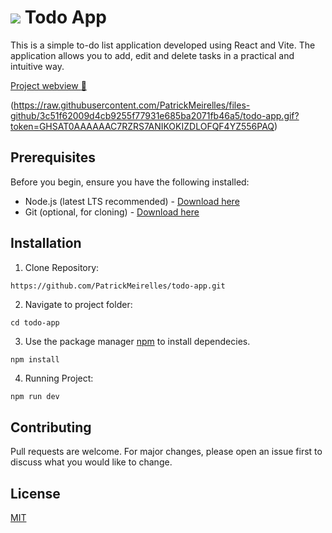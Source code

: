 # ![](https://img.icons8.com/fluency/48/microsoft-todo-2019.png) Todo App

This is a simple to-do list application developed using React and Vite. The application allows you to add, edit and delete tasks in a practical and intuitive way.

[Project webview :rocket:](https://todo-app-kohl-gamma.vercel.app/)

(https://raw.githubusercontent.com/PatrickMeirelles/files-github/3c51f62009d4cb9255f77931e685ba2071fb46a5/todo-app.gif?token=GHSAT0AAAAAAC7RZRS7ANIKOKIZDLOFQF4YZ556PAQ)

## Prerequisites

Before you begin, ensure you have the following installed:

- Node.js (latest LTS recommended) - [Download here](https://nodejs.org/en)
- Git (optional, for cloning) - [Download here](https://git-scm.com/)

## Installation
1. Clone Repository:
```
https://github.com/PatrickMeirelles/todo-app.git
```

2. Navigate to project folder:
```
cd todo-app
```
3. Use the package manager [npm](https://www.npmjs.com/) to install dependecies.

```bash
npm install
```
4. Running Project:
```
npm run dev
```

## Contributing

Pull requests are welcome. For major changes, please open an issue first
to discuss what you would like to change.

## License

[MIT](https://choosealicense.com/licenses/mit/)
